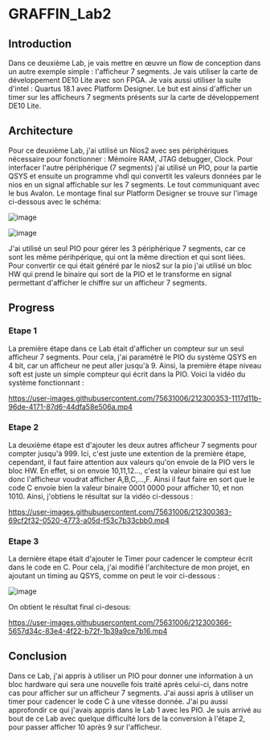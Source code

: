 # GRAFFIN_Lab2


## Introduction

Dans ce deuxième Lab, je vais mettre en œuvre un flow de conception dans un autre exemple simple : l'afficheur 7 segments. Je vais utiliser la carte de développement DE10 Lite avec son FPGA. Je vais aussi utiliser la suite d'intel : Quartus 18.1 avec Platform Designer. Le but est ainsi d'afficher un timer sur les afficheurs 7 segments présents sur la carte de développement DE10 Lite. 

## Architecture

Pour ce deuxième Lab, j'ai utilisé un Nios2 avec ses périphériques nécessaire pour fonctionner : Mémoire RAM, JTAG debugger, Clock. Pour interfacer l'autre  périphérique (7 segments) j'ai utilisé un PIO, pour la partie QSYS et ensuite un programme vhdl qui convertit les valeurs données par le nios en un signal affichable sur les 7 segments. Le tout communiquant avec le bus Avalon. Le montage final sur Platform Designer se trouve sur l'image ci-dessous avec le schéma:

![image](https://user-images.githubusercontent.com/75631006/213161743-562d3302-e02c-4fc2-a474-70bfbb9adcfd.png)

![image](https://user-images.githubusercontent.com/75631006/213637512-8a64f5a0-683b-4687-a750-cb61247dd039.png)

J'ai utilisé un seul PIO pour gérer les 3 périphérique 7 segments, car ce sont les même périhpérique, qui ont la même direction et qui sont liées.
Pour convertir ce qui était généré par le nios2 sur la pio j'ai utilisé un bloc HW qui prend le binaire qui sort de la PIO et le transforme en signal permettant d'afficher le chiffre sur un afficheur 7 segments.


## Progress

### Etape 1

La première étape dans ce Lab était d'afficher un compteur sur un seul afficheur 7 segments. Pour cela, j'ai paramétré le PIO du système QSYS en 4 bit, car un afficheur ne peut aller jusqu'à 9. Ainsi, la première étape niveau soft est juste un simple compteur qui écrit dans la PIO. Voici la vidéo du système fonctionnant : 

https://user-images.githubusercontent.com/75631006/212300353-1117d11b-96de-4171-87d6-44dfa58e506a.mp4


### Etape 2

La deuxième étape est d'ajouter les deux autres afficheur 7 segments pour compter jusqu'à 999. Ici, c'est juste une extention de la première étape, cependant, il faut faire attention aux valeurs qu'on envoie de la PIO vers le bloc HW. En effet, si on envoie 10,11,12..., c'est la valeur binaire qui est lue donc l'afficheur voudrat afficher A,B,C,...,F. Ainsi il faut faire en sort que le code C envoie bien la valeur binaire 0001 0000 pour afficher 10, et non 1010. Ainsi, j'obtiens le résultat sur la vidéo ci-dessous :

https://user-images.githubusercontent.com/75631006/212300363-69cf2f32-0520-4773-a05d-f53c7b33cbb0.mp4


### Etape 3


La dernière étape était d'ajouter le Timer pour cadencer le compteur écrit dans le code en C. Pour cela, j'ai modifié l'architecture de mon projet, en ajoutant un timing au QSYS, comme on peut le voir ci-dessous : 

![image](https://user-images.githubusercontent.com/75631006/213637602-73dd2842-2b76-4202-bd4f-5d66371f970d.png)

On obtient le résultat final ci-desous:

https://user-images.githubusercontent.com/75631006/212300366-5657d34c-83e4-4f22-b72f-1b39a9ce7b16.mp4



## Conclusion

Dans ce Lab, j'ai appris à utiliser un PIO pour donner une information à un bloc hardware qui sera une nouvelle fois traité après celui-ci, dans notre cas pour afficher sur un afficheur 7 segments. J'ai aussi apris à utiliser un timer pour cadencer le code C à une vitesse donnée. J'ai pu aussi approfondir ce qui j'avais appris dans le Lab 1 avec les PIO. Je suis arrivé au bout de ce Lab avec quelque difficulté lors de la conversion à l'étape 2, pour passer afficher 10 après 9 sur l'afficheur.

